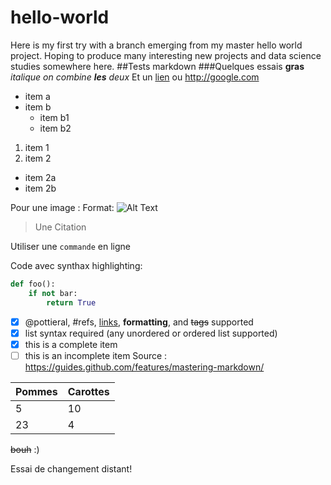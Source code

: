# hello-world
Here is my first try with a branch emerging from my master hello world project. Hoping to produce many interesting new projects and data science studies somewhere here.
##Tests markdown
###Quelques essais
**gras** *italique* _on combine **les** deux_
Et un [lien](http://google.com) ou http://google.com
* item a
* item b
  * item b1
  * item b2

1. item 1
2. item 2
  * item 2a
  * item 2b

Pour une image : Format: ![Alt Text](url)

> Une 
> Citation

Utiliser une `commande` en ligne

Code avec synthax highlighting:
``` python
def foo():
    if not bar:
        return True
```
- [x] @pottieral, #refs, [links](), **formatting**, and <del>tags</del> supported
- [x] list syntax required (any unordered or ordered list supported)
- [x] this is a complete item
- [ ] this is an incomplete item
Source : https://guides.github.com/features/mastering-markdown/

Pommes | Carottes
------ | --------
5      | 10
23     | 4

~~bouh~~ :)

Essai de changement distant!
